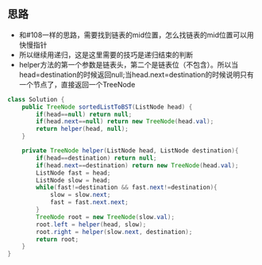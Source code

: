 ## 思路
- 和#108一样的思路，需要找到链表的mid位置，怎么找链表的mid位置可以用快慢指针
- 所以继续用递归，这是这里需要的技巧是递归结束的判断
- helper方法的第一个参数是链表头，第二个是链表位（不包含）。所以当head=destination的时候返回null;当head.next=destination的时候说明只有一个节点了，直接返回一个TreeNode

```java
class Solution {
    public TreeNode sortedListToBST(ListNode head) {
        if(head==null) return null;
        if(head.next==null) return new TreeNode(head.val);
        return helper(head, null);
    }

    private TreeNode helper(ListNode head, ListNode destination){
        if(head==destination) return null;
        if(head.next==destination) return new TreeNode(head.val);
        ListNode fast = head;
        ListNode slow = head;
        while(fast!=destination && fast.next!=destination){
            slow = slow.next;
            fast = fast.next.next;
        }
        TreeNode root = new TreeNode(slow.val);
        root.left = helper(head, slow);
        root.right = helper(slow.next, destination);
        return root;
    }
}
```